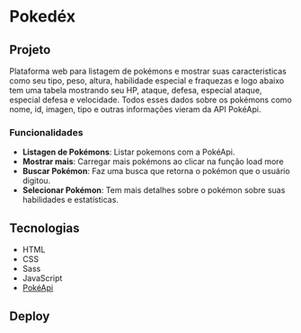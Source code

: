 # Pokedéx



## Projeto
Plataforma web para listagem de pokémons e mostrar suas caracteristicas como seu tipo, peso, altura, habilidade especial e fraquezas e logo abaixo tem uma tabela mostrando seu HP, ataque, defesa, especial ataque, especial defesa e velocidade. Todos esses dados sobre os pokémons como nome, id, imagen, tipo e outras informações vieram da API PokéApi.

### Funcionalidades

* **Listagen de Pokémons**: Listar pokemons com a PokéApi.
* **Mostrar mais**: Carregar mais pokémons ao clicar na função load more
* **Buscar Pokémon**: Faz uma busca que retorna o pokémon que o usuário digitou.
* **Selecionar Pokémon**: Tem mais detalhes sobre o pokémon sobre suas habilidades e estatísticas.

## Tecnologias
* HTML
* CSS
* Sass
* JavaScript
* [PokéApi](https://pokeapi.co/)

## Deploy

